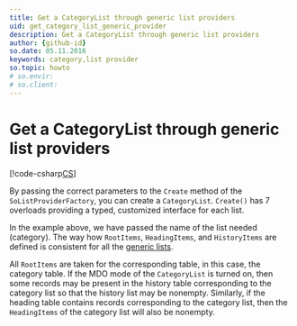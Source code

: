 ```yaml
---
title: Get a CategoryList through generic list providers
uid: get_category_list_generic_provider
description: Get a CategoryList through generic list providers
author: {github-id}
so.date: 05.11.2016
keywords: category,list provider
so.topic: howto
# so.envir:
# so.client:
---
```


# Get a CategoryList through generic list providers

[!code-csharp[CS](includes/get-catlist-generic.cs)]

By passing the correct parameters to the `Create` method of the `SoListProviderFactory`, you can create a `CategoryList`. `Create()` has 7 overloads providing a typed, customized interface for each list.

In the example above, we have passed the name of the list needed (category). The way how `RootItems`, `HeadingItems`, and `HistoryItems` are defined is consistent for all the [generic lists][1].

All `RootItems` are taken for the corresponding table, in this case, the category table. If the MDO mode of the `CategoryList` is turned on, then some records may be present in the history table corresponding to the category list so that the history list may be nonempty. Similarly, if the heading table contains records corresponding to the category list, then the `HeadingItems` of the category list will also be nonempty.

<!-- Referenced links -->
[1]: ../../../api/lists/entity/generic-list.md
